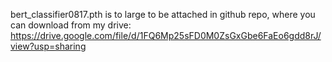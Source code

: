 bert_classifier0817.pth is to large to be attached in github repo, where you can download from my drive: https://drive.google.com/file/d/1FQ6Mp25sFD0M0ZsGxGbe6FaEo6gdd8rJ/view?usp=sharing